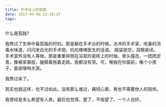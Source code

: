 ```yaml
---
title: 手术台上的孤独
date: 2017-04-06 22:16:17
tags:
---
```


什么是孤独?

我熬过了生命中最孤独的时刻。那是躺在手术台的时候。冰冷的手术室，呛鼻的消毒水味道，闪闪发白光的手术钳，叽叽喳喳医生的话语。 
脑袋放空，双眼紧闭。手术室外没有人等候。那是重重摔倒在浴室的瓷砖上的时候。骨头撞击，一团团淤青，像被家暴般，腿瘸着拖着走路。我都没有哭。可，唯独在你面前，像个小孩子，委屈嚎啕大哭。

我熬过来了。

其实也就这样，也不过如此。没有那么难过，痛彻心扉，再也不需要他人的陪伴。

我曾经是多么希望有人疼。最后也觉得，罢了，不指望了，一个人也好。